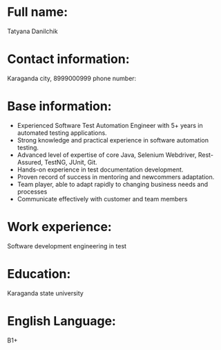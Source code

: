 # Full name: 
Tatyana Danilchik
# Contact information: 
Karaganda city, 8999000999 phone number: 
# Base information:
- Experienced Software Test Automation Engineer with 5+ years in automated testing applications.
- Strong knowledge and practical experience in software automation testing.
- Advanced level of expertise of core Java, Selenium Webdriver, Rest-Assured, TestNG, JUnit, Git.
- Hands-on experience in test documentation development.
- Proven record of success in mentoring and newcommers adaptation.
- Team player, able to adapt rapidly to changing business needs and processes
- Communicate effectively with customer and team members

# Work experience: 
Software development engineering in test
# Education: 
Karaganda state university
# English Language: 
B1+
